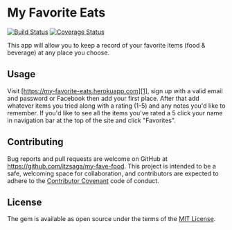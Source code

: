 # My Favorite Eats

[![Build Status](https://travis-ci.org/itzsaga/my-fave-food.svg?branch=master)](https://travis-ci.org/itzsaga/my-fave-food) [![Coverage Status](https://coveralls.io/repos/github/itzsaga/my-fave-food/badge.svg?branch=master)](https://coveralls.io/github/itzsaga/my-fave-food?branch=master)

This app will allow you to keep a record of your favorite items (food & beverage) at any place you choose.

## Usage
  
Visit [https://my-favorite-eats.herokuapp.com][1], sign up with a valid email and password or Facebook then add your first place. After that add whatever items you tried along with a rating (1-5) and any notes you'd like to remember. If you'd like to see all the items you've rated a 5 click your name in navigation bar at the top of the site and click "Favorites".

## Contributing ##

Bug reports and pull requests are welcome on GitHub at https://github.com/itzsaga/my-fave-food. This project is intended to be a safe, welcoming space for collaboration, and contributors are expected to adhere to the [Contributor Covenant](https://github.com/itzsaga/my-fave-food/blob/master/CONTRIBUTING.md) code of conduct.

## License ##

The gem is available as open source under the terms of the [MIT License](https://github.com/itzsaga/my-fave-food/blob/master/LICENSE).

  [1]:http://my-favorite-eats.herokuapp.com
